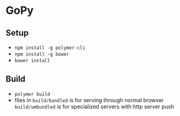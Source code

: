 # GoPy

## Setup

* `npm install -g polymer-cli`
* `npm install -g bower`
* `bower install`

## Build
* `polymer build`
* files in `build/bundled` is for serving through normal browser `build/umbundled` is for specialized servers with http server push

